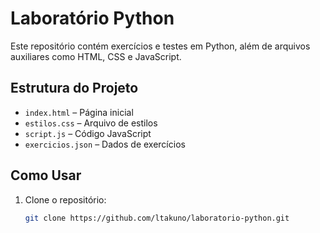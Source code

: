 # Laboratório Python

Este repositório contém exercícios e testes em Python, além de arquivos auxiliares como HTML, CSS e JavaScript.

##  Estrutura do Projeto
- `index.html` – Página inicial
- `estilos.css` – Arquivo de estilos
- `script.js` – Código JavaScript
- `exercicios.json` – Dados de exercícios

##  Como Usar
1. Clone o repositório:
   ```bash
   git clone https://github.com/ltakuno/laboratorio-python.git
